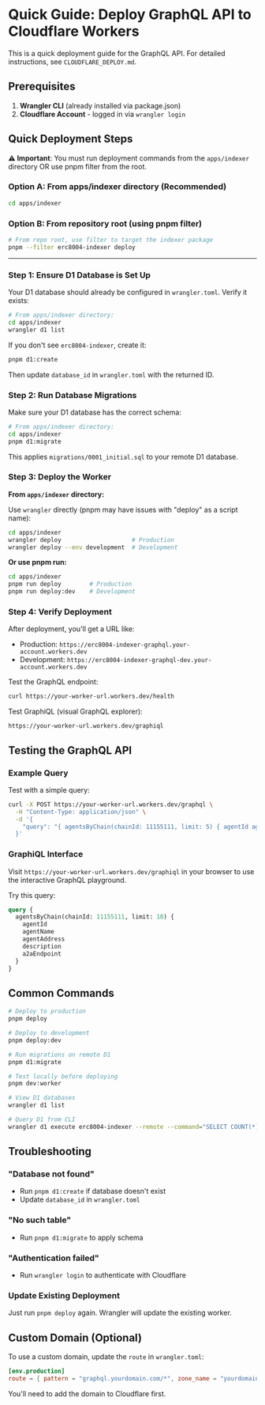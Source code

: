 # Quick Guide: Deploy GraphQL API to Cloudflare Workers

This is a quick deployment guide for the GraphQL API. For detailed instructions, see `CLOUDFLARE_DEPLOY.md`.

## Prerequisites

1. **Wrangler CLI** (already installed via package.json)
2. **Cloudflare Account** - logged in via `wrangler login`

## Quick Deployment Steps

**⚠️ Important**: You must run deployment commands from the `apps/indexer` directory OR use pnpm filter from the root.

### Option A: From apps/indexer directory (Recommended)

```bash
cd apps/indexer
```

### Option B: From repository root (using pnpm filter)

```bash
# From repo root, use filter to target the indexer package
pnpm --filter erc8004-indexer deploy
```

---

### Step 1: Ensure D1 Database is Set Up

Your D1 database should already be configured in `wrangler.toml`. Verify it exists:

```bash
# From apps/indexer directory:
cd apps/indexer
wrangler d1 list
```

If you don't see `erc8004-indexer`, create it:
```bash
pnpm d1:create
```
Then update `database_id` in `wrangler.toml` with the returned ID.

### Step 2: Run Database Migrations

Make sure your D1 database has the correct schema:

```bash
# From apps/indexer directory:
cd apps/indexer
pnpm d1:migrate
```

This applies `migrations/0001_initial.sql` to your remote D1 database.

### Step 3: Deploy the Worker

**From `apps/indexer` directory:**

Use `wrangler` directly (pnpm may have issues with "deploy" as a script name):

```bash
cd apps/indexer
wrangler deploy                    # Production
wrangler deploy --env development  # Development
```

**Or use pnpm run:**
```bash
cd apps/indexer
pnpm run deploy        # Production
pnpm run deploy:dev    # Development
```

### Step 4: Verify Deployment

After deployment, you'll get a URL like:
- Production: `https://erc8004-indexer-graphql.your-account.workers.dev`
- Development: `https://erc8004-indexer-graphql-dev.your-account.workers.dev`

Test the GraphQL endpoint:
```bash
curl https://your-worker-url.workers.dev/health
```

Test GraphiQL (visual GraphQL explorer):
```
https://your-worker-url.workers.dev/graphiql
```

## Testing the GraphQL API

### Example Query

Test with a simple query:

```bash
curl -X POST https://your-worker-url.workers.dev/graphql \
  -H "Content-Type: application/json" \
  -d '{
    "query": "{ agentsByChain(chainId: 11155111, limit: 5) { agentId agentName agentAddress } }"
  }'
```

### GraphiQL Interface

Visit `https://your-worker-url.workers.dev/graphiql` in your browser to use the interactive GraphQL playground.

Try this query:
```graphql
query {
  agentsByChain(chainId: 11155111, limit: 10) {
    agentId
    agentName
    agentAddress
    description
    a2aEndpoint
  }
}
```

## Common Commands

```bash
# Deploy to production
pnpm deploy

# Deploy to development
pnpm deploy:dev

# Run migrations on remote D1
pnpm d1:migrate

# Test locally before deploying
pnpm dev:worker

# View D1 databases
wrangler d1 list

# Query D1 from CLI
wrangler d1 execute erc8004-indexer --remote --command="SELECT COUNT(*) FROM agents"
```

## Troubleshooting

### "Database not found"
- Run `pnpm d1:create` if database doesn't exist
- Update `database_id` in `wrangler.toml`

### "No such table"
- Run `pnpm d1:migrate` to apply schema

### "Authentication failed"
- Run `wrangler login` to authenticate with Cloudflare

### Update Existing Deployment
Just run `pnpm deploy` again. Wrangler will update the existing worker.

## Custom Domain (Optional)

To use a custom domain, update the `route` in `wrangler.toml`:

```toml
[env.production]
route = { pattern = "graphql.yourdomain.com/*", zone_name = "yourdomain.com" }
```

You'll need to add the domain to Cloudflare first.

